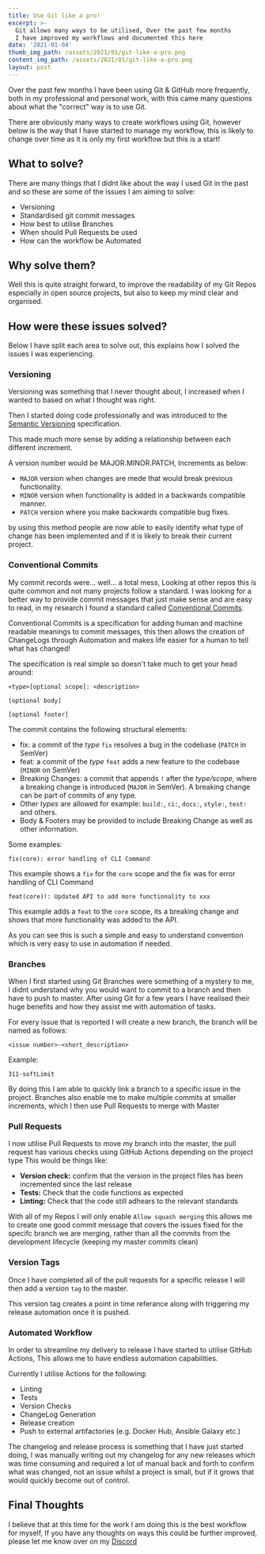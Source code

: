 ```yaml
---
title: Use Git like a pro!
excerpt: >-
  Git allows many ways to be utilised, Over the past few months
  I have improved my workflows and documented this here
date: '2021-01-04'
thumb_img_path: /assets/2021/01/git-like-a-pro.png
content_img_path: /assets/2021/01/git-like-a-pro.png
layout: post
---
```


Over the past few months I have been using Git & GitHub more frequently, both in my professional and personal work,
with this came many questions about what the "correct" way is to use Git.

There are obviously many ways to create workflows using Git, however below is the way that I have started to manage my workflow,
this is likely to change over time as it is only my first workflow but this is a start!

## What to solve?

There are many things that I didnt like about the way I used Git in the past and so these are some of the issues I am aiming to solve:

- Versioning
- Standardised git commit messages
- How best to utilise Branches
- When should Pull Requests be used
- How can the workflow be Automated

## Why solve them?

Well this is quite straight forward, to improve the readability of my Git Repos especially in open source projects,
but also to keep my mind clear and organised.

## How were these issues solved?

Below I have split each area to solve out, this explains how I solved the issues I was experiencing.

### Versioning

Versioning was something that I never thought about, I increased when I wanted to based on what I thought was right.

Then I started doing code professionally and was introduced to the [Semantic Versioning](https://semver.org/) specification.

This made much more sense by adding a relationship between each different increment.

A version number would be MAJOR.MINOR.PATCH, Increments as below:

- `MAJOR` version when changes are mede that would break previous functionality.
- `MINOR` version when functionality is added in a backwards compatible manner.
- `PATCH` version where you make backwards compatible bug fixes.

by using this method people are now able to easily identify what type of change has been implemented and if it is likely to break their current project.

### Conventional Commits

My commit records were... well... a total mess, Looking at other repos this is quite common and not many projects follow a standard.
I was looking for a better way to provide commit messages that just make sense and are easy to read, in my research I found a standard called
[Conventional Commits](https://www.conventionalcommits.org/).

Conventional Commits is a specification for adding human and machine readable meanings to commit messages, this then allows the creation of
ChangeLogs through Automation and makes life easier for a human to tell what has changed!

The specification is real simple so doesn't take much to get your head around:

```shell
<type>[optional scope]: <description>

[optional body]

[optional footer]
```

The commit contains the following structural elements:

- fix: a commit of the *type* `fix` resolves a bug in the codebase (`PATCH` in SemVer)
- feat: a commit of the *type* `feat` adds a new feature to the codebase (`MINOR` on SemVer)
- Breaking Changes: a commit that appends `!` after the *type/scope*, where a breaking change is introduced (`MAJOR` in SemVer). A breaking change can be part of commits of any type.
- Other *types* are allowed for example: `build:`, `ci:`, `docs:`, `style:`, `test:` and others.
- Body & Footers may be provided to include Breaking Change as well as other information.

Some examples:

```shell
fix(core): error handling of CLI Command
```

This example shows a `fix` for the `core` scope and the fix was for error handling of CLI Command

```shell
feat(core)!: Updated API to add more functionality to xxx
```

This example adds a `feat` to the `core` scope, its a breaking change and shows that more functionality was added to the API.

As you can see this is such a simple and easy to understand convention which is very easy to use in automation if needed.

### Branches

When I first started using Git Branches were something of a mystery to me, I didnt understand why you would want to commit to a branch and then have to push to master.
After using Git for a few years I have realised their huge benefits and how they assist me with automation of tasks.

For every issue that is reported I will create a new branch, the branch will be named as follows:

```shell
<issue number>-<short_description>
```

Example:

```shell
311-softLimit
```

By doing this I am able to quickly link a branch to a specific issue in the project. Branches also enable me to make multiple commits at smaller increments, which I then use Pull Requests to merge with Master

### Pull Requests

I now utilise Pull Requests to move my branch into the master, the pull request has various checks using GitHub Actions depending on the project type
This would be things like:

- **Version check:** confirm that the version in the project files has been incremented since the last release
- **Tests:** Check that the code functions as expected
- **Linting:** Check that the code still adhears to the relevant standards

With all of my Repos I will only enable `Allow squash merging` this allows me to create one good commit message that covers the issues fixed for the specifc branch we are merging, rather than all the commits from the development lifecycle (keeping my master commits clean)

### Version Tags

Once I have completed all of the pull requests for a specific release I will then add a version `tag` to the master.

This version tag creates a point in time referance along with triggering my release automation once it is pushed.

### Automated Workflow

In order to streamline my delivery to release I have started to utilise GitHub Actions, This allows me to have endless automation capabilities.

Currently I utilise Actions for the following:

- Linting
- Tests
- Version Checks
- ChangeLog Generation
- Release creation
- Push to external artifactories (e.g. Docker Hub, Ansible Galaxy etc.)

The changelog and release process is something that I have just started doing, I was manually writing out my changelog for
any new releases which was time consuming and required a lot of manual back and forth to confirm what was changed,
not an issue whilst a project is small, but if it grows that would quickly become out of control.

## Final Thoughts

I believe that at this time for the work I am doing this is the best workflow for myself, If you have any thoughts on ways
this could be further improved, please let me know over on my [Discord](https://discord.gg/6fmekudc8Q)
